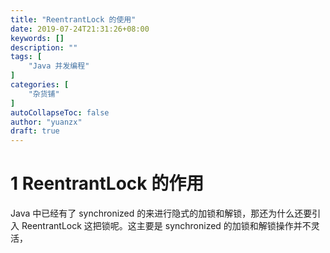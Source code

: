 ```yaml
---
title: "ReentrantLock 的使用"
date: 2019-07-24T21:31:26+08:00
keywords: []
description: ""
tags: [
    "Java 并发编程"
]
categories: [
    "杂货铺"
]
autoCollapseToc: false
author: "yuanzx"
draft: true
---
```


# 1 ReentrantLock 的作用

Java 中已经有了 synchronized 的来进行隐式的加锁和解锁，那还为什么还要引入 ReentrantLock 这把锁呢。这主要是 synchronized 的加锁和解锁操作并不灵活，